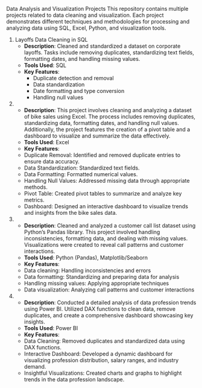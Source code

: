 Data Analysis and Visualization Projects
This repository contains multiple projects related to data cleaning and visualization.
Each project demonstrates different techniques and methodologies for processing and analyzing data using SQL, Excel, Python, and visualization tools.
1. Layoffs Data Cleaning in SQL
   - **Description**: Cleaned and standardized a dataset on corporate layoffs. Tasks include removing duplicates, standardizing text fields, formatting dates, and handling missing values.   
   - **Tools Used**: SQL
   - **Key Features**:
     - Duplicate detection and removal
     - Data standardization
     - Date formatting and type conversion
     - Handling null values
2. - **Description**: This project involves cleaning and analyzing a dataset of bike sales using Excel. The process includes removing duplicates, standardizing data, formatting dates, and handling null values. Additionally, the project features the creation of a pivot table and a dashboard to visualize and summarize the data effectively.
    -  **Tools Used**: Excel
    -  **Key Features**:
     -   Duplicate Removal: Identified and removed duplicate entries to ensure data accuracy.
     -   Data Standardization: Standardized text fields.
     -   Data Formatting: Formatted numerical values.
     -   Handling Null Values: Addressed missing data through appropriate methods.
     -   Pivot Table: Created pivot tables to summarize and analyze key metrics.
     -   Dashboard: Designed an interactive dashboard to visualize trends and insights from the bike sales data.
3. - **Description**: Cleaned and analyzed a customer call list dataset using Python’s Pandas library. This project involved handling inconsistencies, formatting data, and dealing with missing values. Visualizations were created to reveal call patterns and customer interactions.
    -  **Tools Used**: Python (Pandas), Matplotlib/Seaborn
    -  **Key Features**:
     -  Data cleaning: Handling inconsistencies and errors
     -  Data formatting: Standardizing and preparing data for analysis
     -  Handling missing values: Applying appropriate techniques
     -  Data visualization: Analyzing call patterns and customer interactions
4. - **Description**: Conducted a detailed analysis of data profession trends using Power BI. Utilized DAX functions to clean data, remove duplicates, and create a comprehensive dashboard showcasing key insights.
    -  **Tools Used**: Power BI
    -  **Key Features**:
     - Data Cleaning: Removed duplicates and standardized data using DAX functions.
     - Interactive Dashboard: Developed a dynamic dashboard for visualizing profession distribution, salary ranges, and industry demand.
     - Insightful Visualizations: Created charts and graphs to highlight trends in the data profession landscape.

